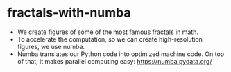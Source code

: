# fractals-with-numba
* We create figures of some of the most famous fractals in math. 
* To accelerate the computation, so we can create high-resolution figures, we use numba.
* Numba translates our Python code into optimized machine code. On top of that, it makes parallel computing easy: https://numba.pydata.org/
